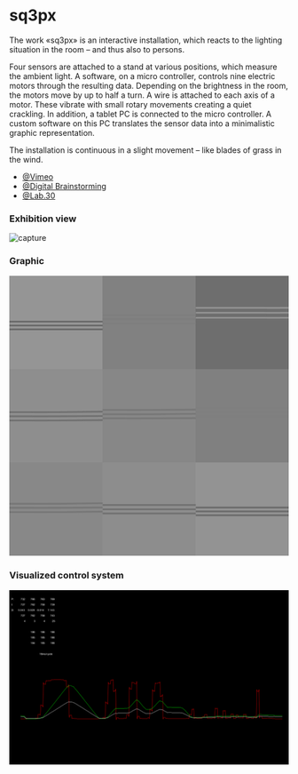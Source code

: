 # sq3px

The work «sq3px» is an interactive installation, which reacts to the lighting situation in the room – and thus also to persons.

Four sensors are attached to a stand at various positions, which measure the ambient light. A software, on a micro controller, controls nine electric motors through the resulting data. Depending on the brightness in the room, the motors move by up to half a turn. A wire is attached to each axis of a motor. These vibrate with small rotary movements creating a quiet crackling. In addition, a tablet PC is connected to the micro controller. A custom software on this PC translates the sensor data into a minimalistic graphic representation.

The installation is continuous in a slight movement – like blades of grass in the wind.

- [@Vimeo](https://vimeo.com/221154829)
- [@Digital Brainstorming](https://blog-de.digitalbrainstorming.ch/2018/02/07/singende-kaffeekannen-tanzendes-heu/)
- [@Lab.30](http://www.lab30.de/programm-2017/sq3px)

### Exhibition view

![capture](https://github.com/herdav/sq3px/blob/master/sq3px@lab30.jpg)

### Graphic

![capture](https://github.com/herdav/sq3px/blob/master/sq3px_graphic.jpg) 

### Visualized control system

![capture](https://github.com/herdav/sq3px/blob/master/sq3px_data.jpg)
